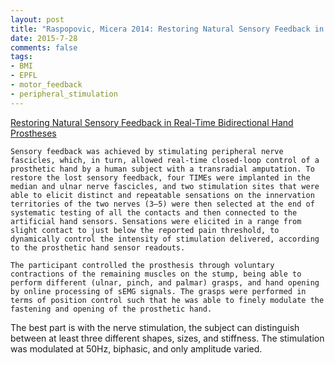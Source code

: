 ```yaml
---
layout: post
title: "Raspopovic, Micera 2014: Restoring Natural Sensory Feedback in Real-Time Bidirectional Hand Prostheses"
date: 2015-7-28
comments: false
tags:
- BMI
- EPFL
- motor_feedback
- peripheral_stimulation
---
```


[Restoring Natural Sensory Feedback in Real-Time Bidirectional Hand Prostheses](http://stm.sciencemag.org/content/6/222/222ra19)

    Sensory feedback was achieved by stimulating peripheral nerve fascicles, which, in turn, allowed real-time closed-loop control of a prosthetic hand by a human subject with a transradial amputation. To restore the lost sensory feedback, four TIMEs were implanted in the median and ulnar nerve fascicles, and two stimulation sites that were able to elicit distinct and repeatable sensations on the innervation territories of the two nerves (3–5) were then selected at the end of systematic testing of all the contacts and then connected to the artificial hand sensors. Sensations were elicited in a range from slight contact to just below the reported pain threshold, to dynamically control the intensity of stimulation delivered, according to the prosthetic hand sensor readouts.  
    
    The participant controlled the prosthesis through voluntary contractions of the remaining muscles on the stump, being able to perform different (ulnar, pinch, and palmar) grasps, and hand opening by online processing of sEMG signals. The grasps were performed in terms of position control such that he was able to finely modulate the fastening and opening of the prosthetic hand.

The best part is with the nerve stimulation, the subject can distinguish between at least three different shapes, sizes, and stiffness. The stimulation was modulated at 50Hz, biphasic, and only amplitude varied.


